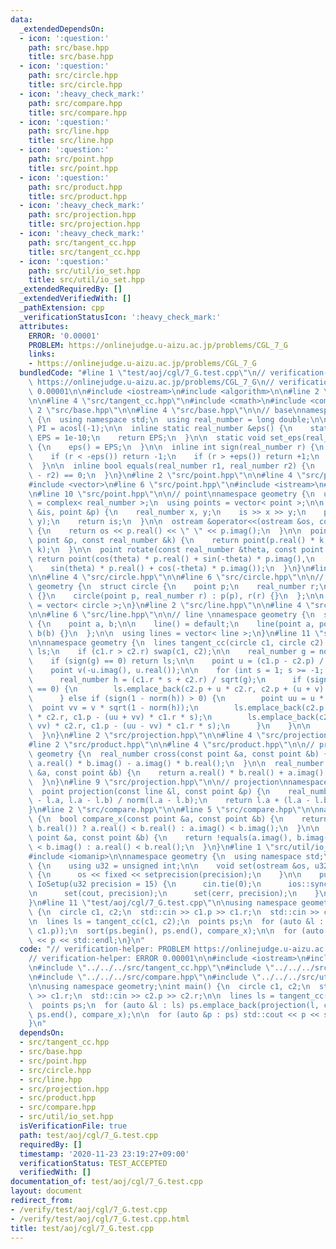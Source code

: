 ```yaml
---
data:
  _extendedDependsOn:
  - icon: ':question:'
    path: src/base.hpp
    title: src/base.hpp
  - icon: ':question:'
    path: src/circle.hpp
    title: src/circle.hpp
  - icon: ':heavy_check_mark:'
    path: src/compare.hpp
    title: src/compare.hpp
  - icon: ':question:'
    path: src/line.hpp
    title: src/line.hpp
  - icon: ':question:'
    path: src/point.hpp
    title: src/point.hpp
  - icon: ':question:'
    path: src/product.hpp
    title: src/product.hpp
  - icon: ':heavy_check_mark:'
    path: src/projection.hpp
    title: src/projection.hpp
  - icon: ':heavy_check_mark:'
    path: src/tangent_cc.hpp
    title: src/tangent_cc.hpp
  - icon: ':question:'
    path: src/util/io_set.hpp
    title: src/util/io_set.hpp
  _extendedRequiredBy: []
  _extendedVerifiedWith: []
  _pathExtension: cpp
  _verificationStatusIcon: ':heavy_check_mark:'
  attributes:
    ERROR: '0.00001'
    PROBLEM: https://onlinejudge.u-aizu.ac.jp/problems/CGL_7_G
    links:
    - https://onlinejudge.u-aizu.ac.jp/problems/CGL_7_G
  bundledCode: "#line 1 \"test/aoj/cgl/7_G.test.cpp\"\n// verification-helper: PROBLEM\
    \ https://onlinejudge.u-aizu.ac.jp/problems/CGL_7_G\n// verification-helper: ERROR\
    \ 0.00001\n\n#include <iostream>\n#include <algorithm>\n\n#line 2 \"src/tangent_cc.hpp\"\
    \n\n#line 4 \"src/tangent_cc.hpp\"\n#include <cmath>\n#include <complex>\n\n#line\
    \ 2 \"src/base.hpp\"\n\n#line 4 \"src/base.hpp\"\n\n// base\nnamespace geometry\
    \ {\n  using namespace std;\n  using real_number = long double;\n\n  const real_number\
    \ PI = acosl(-1);\n\n  inline static real_number &eps() {\n    static real_number\
    \ EPS = 1e-10;\n    return EPS;\n  }\n\n  static void set_eps(real_number EPS)\
    \ {\n    eps() = EPS;\n  }\n\n  inline int sign(real_number r) {\n    set_eps(1e-10);\n\
    \    if (r < -eps()) return -1;\n    if (r > +eps()) return +1;\n    return 0;\n\
    \  }\n\n  inline bool equals(real_number r1, real_number r2) {\n    return sign(r1\
    \ - r2) == 0;\n  }\n}\n#line 2 \"src/point.hpp\"\n\n#line 4 \"src/point.hpp\"\n\
    #include <vector>\n#line 6 \"src/point.hpp\"\n#include <istream>\n#include <ostream>\n\
    \n#line 10 \"src/point.hpp\"\n\n// point\nnamespace geometry {\n  using point\
    \ = complex< real_number >;\n  using points = vector< point >;\n\n  istream &operator>>(istream\
    \ &is, point &p) {\n    real_number x, y;\n    is >> x >> y;\n    p = point(x,\
    \ y);\n    return is;\n  }\n\n  ostream &operator<<(ostream &os, const point &p)\
    \ {\n    return os << p.real() << \" \" << p.imag();\n  }\n\n  point operator*(const\
    \ point &p, const real_number &k) {\n    return point(p.real() * k, p.imag() *\
    \ k);\n  }\n\n  point rotate(const real_number &theta, const point &p) {\n   \
    \ return point(cos(theta) * p.real() + sin(-theta) * p.imag(),\n             \
    \    sin(theta) * p.real() + cos(-theta) * p.imag());\n  }\n}\n#line 2 \"src/circle.hpp\"\
    \n\n#line 4 \"src/circle.hpp\"\n\n#line 6 \"src/circle.hpp\"\n\n// circle\nnamespace\
    \ geometry {\n  struct circle {\n    point p;\n    real_number r;\n    circle()\
    \ {}\n    circle(point p, real_number r) : p(p), r(r) {}\n  };\n\n  using circles\
    \ = vector< circle >;\n}\n#line 2 \"src/line.hpp\"\n\n#line 4 \"src/line.hpp\"\
    \n\n#line 6 \"src/line.hpp\"\n\n// line \nnamespace geometry {\n  struct line\
    \ {\n    point a, b;\n\n    line() = default;\n    line(point a, point b) : a(a),\
    \ b(b) {}\n  };\n\n  using lines = vector< line >;\n}\n#line 11 \"src/tangent_cc.hpp\"\
    \n\nnamespace geometry {\n  lines tangent_cc(circle c1, circle c2) {\n    lines\
    \ ls;\n    if (c1.r > c2.r) swap(c1, c2);\n\n    real_number g = norm(c1.p - c2.p);\n\
    \    if (sign(g) == 0) return ls;\n\n    point u = (c1.p - c2.p) / sqrt(g);\n\
    \    point v(-u.imag(), u.real());\n\n    for (int s = 1; s >= -1; s -= 2) {\n\
    \      real_number h = (c1.r * s + c2.r) / sqrt(g);\n      if (sign(1 - norm(h))\
    \ == 0) {\n        ls.emplace_back(c2.p + u * c2.r, c2.p + (u + v) * c2.r);\n\
    \      } else if (sign(1 - norm(h)) > 0) {\n        point uu = u * h;\n      \
    \  point vv = v * sqrt(1 - norm(h));\n        ls.emplace_back(c2.p + (uu + vv)\
    \ * c2.r, c1.p - (uu + vv) * c1.r * s);\n        ls.emplace_back(c2.p + (uu -\
    \ vv) * c2.r, c1.p - (uu - vv) * c1.r * s);\n      }\n    }\n\n    return ls;\n\
    \  }\n}\n#line 2 \"src/projection.hpp\"\n\n#line 4 \"src/projection.hpp\"\n\n\
    #line 2 \"src/product.hpp\"\n\n#line 4 \"src/product.hpp\"\n\n// product\nnamespace\
    \ geometry {\n  real_number cross(const point &a, const point &b) {\n    return\
    \ a.real() * b.imag() - a.imag() * b.real();\n  }\n\n  real_number dot(const point\
    \ &a, const point &b) {\n    return a.real() * b.real() + a.imag() * b.imag();\n\
    \  }\n}\n#line 9 \"src/projection.hpp\"\n\n// projection\nnamespace geometry {\n\
    \  point projection(const line &l, const point &p) {\n    real_number t = dot(p\
    \ - l.a, l.a - l.b) / norm(l.a - l.b);\n    return l.a + (l.a - l.b) * t;\n  }\n\
    }\n#line 2 \"src/compare.hpp\"\n\n#line 5 \"src/compare.hpp\"\n\nnamespace geometry\
    \ {\n  bool compare_x(const point &a, const point &b) {\n    return !equals(a.real(),\
    \ b.real()) ? a.real() < b.real() : a.imag() < b.imag();\n  }\n\n  bool compare_y(const\
    \ point &a, const point &b) {\n    return !equals(a.imag(), b.imag()) ? a.imag()\
    \ < b.imag() : a.real() < b.real();\n  }\n}\n#line 1 \"src/util/io_set.hpp\"\n\
    #include <iomanip>\n\nnamespace geometry {\n  using namespace std;\n  class IoSetup\
    \ {\n    using u32 = unsigned int;\n\n    void set(ostream &os, u32 precision)\
    \ {\n      os << fixed << setprecision(precision);\n    }\n\n    public:\n   \
    \ IoSetup(u32 precision = 15) {\n      cin.tie(0);\n      ios::sync_with_stdio(0);\n\
    \n      set(cout, precision);\n      set(cerr, precision);\n    }\n  } iosetup;\n\
    }\n#line 11 \"test/aoj/cgl/7_G.test.cpp\"\n\nusing namespace geometry;\nint main()\
    \ {\n  circle c1, c2;\n  std::cin >> c1.p >> c1.r;\n  std::cin >> c2.p >> c2.r;\n\
    \n  lines ls = tangent_cc(c1, c2);\n  points ps;\n  for (auto &l : ls) ps.emplace_back(projection(l,\
    \ c1.p));\n  sort(ps.begin(), ps.end(), compare_x);\n\n  for (auto &p : ps) std::cout\
    \ << p << std::endl;\n}\n"
  code: "// verification-helper: PROBLEM https://onlinejudge.u-aizu.ac.jp/problems/CGL_7_G\n\
    // verification-helper: ERROR 0.00001\n\n#include <iostream>\n#include <algorithm>\n\
    \n#include \"../../../src/tangent_cc.hpp\"\n#include \"../../../src/projection.hpp\"\
    \n#include \"../../../src/compare.hpp\"\n#include \"../../../src/util/io_set.hpp\"\
    \n\nusing namespace geometry;\nint main() {\n  circle c1, c2;\n  std::cin >> c1.p\
    \ >> c1.r;\n  std::cin >> c2.p >> c2.r;\n\n  lines ls = tangent_cc(c1, c2);\n\
    \  points ps;\n  for (auto &l : ls) ps.emplace_back(projection(l, c1.p));\n  sort(ps.begin(),\
    \ ps.end(), compare_x);\n\n  for (auto &p : ps) std::cout << p << std::endl;\n\
    }\n"
  dependsOn:
  - src/tangent_cc.hpp
  - src/base.hpp
  - src/point.hpp
  - src/circle.hpp
  - src/line.hpp
  - src/projection.hpp
  - src/product.hpp
  - src/compare.hpp
  - src/util/io_set.hpp
  isVerificationFile: true
  path: test/aoj/cgl/7_G.test.cpp
  requiredBy: []
  timestamp: '2020-11-23 23:19:27+09:00'
  verificationStatus: TEST_ACCEPTED
  verifiedWith: []
documentation_of: test/aoj/cgl/7_G.test.cpp
layout: document
redirect_from:
- /verify/test/aoj/cgl/7_G.test.cpp
- /verify/test/aoj/cgl/7_G.test.cpp.html
title: test/aoj/cgl/7_G.test.cpp
---
```

